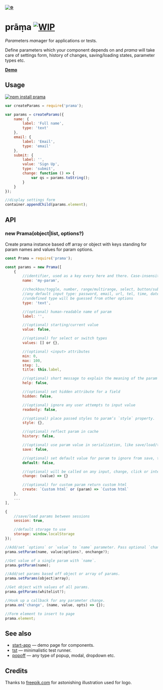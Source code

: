 [![❁](https://dfcreative.github.io/prama/logo.png "❁")](https://dfcreative.github.io/prama)

# prāṃa [![WIP](https://img.shields.io/badge/Work%20in%20progress--green.svg)](http://github.com/badges/stability-badges)

<em>Para</em>meters <em>ma</em>nager for applications or tests.

Define parameters which your component depends on and _prama_ will take care of settings form, history of changes, saving/loading states, parameter types etc.

**[Demo](https://dfcreative.github.io/prama)**

## Usage

[![npm install prama](https://nodei.co/npm/prama.png?mini=true)](https://npmjs.org/package/prama/)

```js
var createParams = require('prama');

var params = createParams({
	name: {
		label: 'Full name',
		type: 'text'
	},
	email: {
		label: 'Email',
		type: 'email'
	},
	submit: {
		label: '',
		value: 'Sign Up',
		type: 'submit',
		change: function () => {
			var qs = params.toString();
		}
	}
});

//display settings form
container.appendChild(params.element);
```

## API

### new Prama(object|list, options?)

Create prama instance based off array or object with keys standing for param names and values for param options.

```js
const Prama = require('prama');

const params = new Prama([
	{
		//identifier, used as a key every here and there. Case-insensitive.
		name: 'my-param',

		//checkbox/toggle, number, range/multirange, select, button/submit, radio/switch
		//any default input type: password, email, url, tel, time, date, week
		//undefined type will be guessed from other options
		type: 'text',

		//(optional) human-readable name of param
		label: '',

		//(optional) starting/current value
		value: false,

		//(optional) for select or switch types
		values: [] or {},

		//(optional) <input> attributes
		min: 0,
		max: 100,
		step: 1,
		title: this.label,

		//(optional) short message to explain the meaning of the param
		help: false,

		//(optional) set hidden attribute for a field
		hidden: false,

		//(optional) ignore any user attempts to input value
		readonly: false,

		//(optional) place passed styles to param’s `style` property.
		style: {},

		//(optional) reflect param in cache
		history: false,

		//(optional) use param value in serialization, like save/load/toString/toJSON etc.
		save: false,

		//(optional) set default value for param to ignore from save, to get nice querystirng
		default: false,

		//(optional) will be called on any input, change, click or interaction event
		change: (value) => {}

		//(optional) for custom param return custom html
		create: `Custom html` or (param) => `Custom html`
	},
	...
],

{
	//save/load params between sessions
	session: true,

	//default storage to use
	storage: window.localStorage
});

//Add/set `options` or `value` to `name` parameter. Pass optional `change` callback.
prama.setParam(name, value|options?, onchange?);

//Get value of a single param with `name`.
prama.getParam(name);

//Add/set params based off object or array of params.
prama.setParams(object|array);

//Get object with values of all params.
prama.getParams(whitelist?);

//Hook up a callback for any parameter change.
prama.on('change', (name, value, opts) => {});

//Form element to insert to page
prama.element;
```

## See also

* [start-app](https://github.com/dfcreative/start-app) — demo page for components.
* [tst](https://github.com/dfcreative/tst) — minimalistic test runner.
* [popoff](https://github.com/dfcreative/popoff) — any type of popup, modal, dropdown etc.

## Credits

Thanks to [freepik.com](http://www.freepik.com/free-vector/flower-mandala-ornaments_714316.htm#term=mandala&page=1&position=12) for astonishing illustration used for logo.
